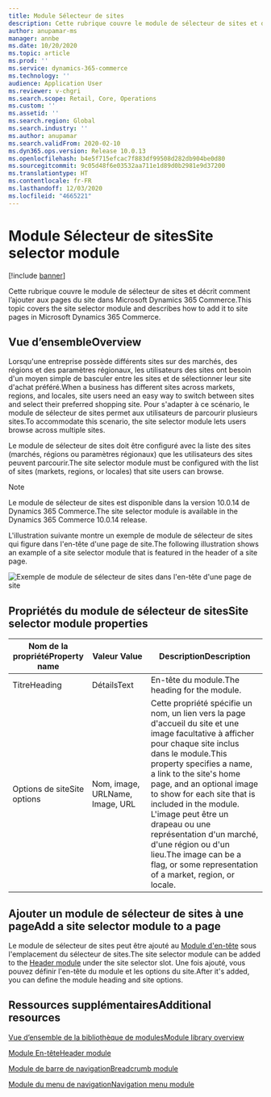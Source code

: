 ```yaml
---
title: Module Sélecteur de sites
description: Cette rubrique couvre le module de sélecteur de sites et décrit comment l’ajouter aux pages du site dans Microsoft Dynamics 365 Commerce.
author: anupamar-ms
manager: annbe
ms.date: 10/20/2020
ms.topic: article
ms.prod: ''
ms.service: dynamics-365-commerce
ms.technology: ''
audience: Application User
ms.reviewer: v-chgri
ms.search.scope: Retail, Core, Operations
ms.custom: ''
ms.assetid: ''
ms.search.region: Global
ms.search.industry: ''
ms.author: anupamar
ms.search.validFrom: 2020-02-10
ms.dyn365.ops.version: Release 10.0.13
ms.openlocfilehash: b4e5f715efcac7f883df99508d282db904be0d80
ms.sourcegitcommit: 9c05d48f6e03532aa711e1d89d0b2981e9d37200
ms.translationtype: HT
ms.contentlocale: fr-FR
ms.lasthandoff: 12/03/2020
ms.locfileid: "4665221"
---
```

# <a name="site-selector-module"></a><span data-ttu-id="a00b1-103">Module Sélecteur de sites</span><span class="sxs-lookup"><span data-stu-id="a00b1-103">Site selector module</span></span>

[!include [banner](includes/banner.md)]

<span data-ttu-id="a00b1-104">Cette rubrique couvre le module de sélecteur de sites et décrit comment l’ajouter aux pages du site dans Microsoft Dynamics 365 Commerce.</span><span class="sxs-lookup"><span data-stu-id="a00b1-104">This topic covers the site selector module and describes how to add it to site pages in Microsoft Dynamics 365 Commerce.</span></span>

## <a name="overview"></a><span data-ttu-id="a00b1-105">Vue d’ensemble</span><span class="sxs-lookup"><span data-stu-id="a00b1-105">Overview</span></span>

<span data-ttu-id="a00b1-106">Lorsqu'une entreprise possède différents sites sur des marchés, des régions et des paramètres régionaux, les utilisateurs des sites ont besoin d'un moyen simple de basculer entre les sites et de sélectionner leur site d'achat préféré.</span><span class="sxs-lookup"><span data-stu-id="a00b1-106">When a business has different sites across markets, regions, and locales, site users need an easy way to switch between sites and select their preferred shopping site.</span></span> <span data-ttu-id="a00b1-107">Pour s'adapter à ce scénario, le module de sélecteur de sites permet aux utilisateurs de parcourir plusieurs sites.</span><span class="sxs-lookup"><span data-stu-id="a00b1-107">To accommodate this scenario, the site selector module lets users browse across multiple sites.</span></span>

<span data-ttu-id="a00b1-108">Le module de sélecteur de sites doit être configuré avec la liste des sites (marchés, régions ou paramètres régionaux) que les utilisateurs des sites peuvent parcourir.</span><span class="sxs-lookup"><span data-stu-id="a00b1-108">The site selector module must be configured with the list of sites (markets, regions, or locales) that site users can browse.</span></span>

> [!NOTE]
> <span data-ttu-id="a00b1-109">Le module de sélecteur de sites est disponible dans la version 10.0.14 de Dynamics 365 Commerce.</span><span class="sxs-lookup"><span data-stu-id="a00b1-109">The site selector module is available in the Dynamics 365 Commerce 10.0.14 release.</span></span>

<span data-ttu-id="a00b1-110">L'illustration suivante montre un exemple de module de sélecteur de sites qui figure dans l'en-tête d'une page de site.</span><span class="sxs-lookup"><span data-stu-id="a00b1-110">The following illustration shows an example of a site selector module that is featured in the header of a site page.</span></span>

![Exemple de module de sélecteur de sites dans l'en-tête d'une page de site](./media/ecommerce-sitepicker.PNG)

## <a name="site-selector-module-properties"></a><span data-ttu-id="a00b1-112">Propriétés du module de sélecteur de sites</span><span class="sxs-lookup"><span data-stu-id="a00b1-112">Site selector module properties</span></span>

| <span data-ttu-id="a00b1-113">Nom de la propriété</span><span class="sxs-lookup"><span data-stu-id="a00b1-113">Property name</span></span> | <span data-ttu-id="a00b1-114">Valeur </span><span class="sxs-lookup"><span data-stu-id="a00b1-114">Value</span></span>                 | <span data-ttu-id="a00b1-115">Description</span><span class="sxs-lookup"><span data-stu-id="a00b1-115">Description</span></span> |
|---------------|-----------------------|-------------|
| <span data-ttu-id="a00b1-116">Titre</span><span class="sxs-lookup"><span data-stu-id="a00b1-116">Heading</span></span>       | <span data-ttu-id="a00b1-117">Détails</span><span class="sxs-lookup"><span data-stu-id="a00b1-117">Text</span></span>                  | <span data-ttu-id="a00b1-118">En-tête du module.</span><span class="sxs-lookup"><span data-stu-id="a00b1-118">The heading for the module.</span></span> |
| <span data-ttu-id="a00b1-119">Options de site</span><span class="sxs-lookup"><span data-stu-id="a00b1-119">Site options</span></span>  | <span data-ttu-id="a00b1-120">Nom, image, URL</span><span class="sxs-lookup"><span data-stu-id="a00b1-120">Name, Image, URL</span></span>      | <span data-ttu-id="a00b1-121">Cette propriété spécifie un nom, un lien vers la page d'accueil du site et une image facultative à afficher pour chaque site inclus dans le module.</span><span class="sxs-lookup"><span data-stu-id="a00b1-121">This property specifies a name, a link to the site's home page, and an optional image to show for each site that is included in the module.</span></span> <span data-ttu-id="a00b1-122">L'image peut être un drapeau ou une représentation d'un marché, d'une région ou d'un lieu.</span><span class="sxs-lookup"><span data-stu-id="a00b1-122">The image can be a flag, or some representation of a market, region, or locale.</span></span> |

## <a name="add-a-site-selector-module-to-a-page"></a><span data-ttu-id="a00b1-123">Ajouter un module de sélecteur de sites à une page</span><span class="sxs-lookup"><span data-stu-id="a00b1-123">Add a site selector module to a page</span></span>

<span data-ttu-id="a00b1-124">Le module de sélecteur de sites peut être ajouté au [Module d'en-tête](author-header-module.md) sous l'emplacement du sélecteur de sites.</span><span class="sxs-lookup"><span data-stu-id="a00b1-124">The site selector module can be added to the [Header module](author-header-module.md) under the site selector slot.</span></span> <span data-ttu-id="a00b1-125">Une fois ajouté, vous pouvez définir l'en-tête du module et les options du site.</span><span class="sxs-lookup"><span data-stu-id="a00b1-125">After it's added, you can define the module heading and site options.</span></span>

## <a name="additional-resources"></a><span data-ttu-id="a00b1-126">Ressources supplémentaires</span><span class="sxs-lookup"><span data-stu-id="a00b1-126">Additional resources</span></span>

[<span data-ttu-id="a00b1-127">Vue d’ensemble de la bibliothèque de modules</span><span class="sxs-lookup"><span data-stu-id="a00b1-127">Module library overview</span></span>](starter-kit-overview.md)

[<span data-ttu-id="a00b1-128">Module En-tête</span><span class="sxs-lookup"><span data-stu-id="a00b1-128">Header module</span></span>](author-header-module.md)

[<span data-ttu-id="a00b1-129">Module de barre de navigation</span><span class="sxs-lookup"><span data-stu-id="a00b1-129">Breadcrumb module</span></span>](add-breadcrumb.md)

[<span data-ttu-id="a00b1-130">Module du menu de navigation</span><span class="sxs-lookup"><span data-stu-id="a00b1-130">Navigation menu module</span></span>](nav-menu-module.md)
